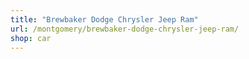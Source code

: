 ```yaml
---
title: "Brewbaker Dodge Chrysler Jeep Ram"
url: /montgomery/brewbaker-dodge-chrysler-jeep-ram/
shop: car
---
```

